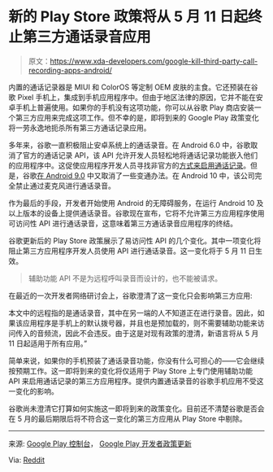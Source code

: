 # 新的 Play Store 政策将从 5 月 11 日起终止第三方通话录音应用

> 原文：<https://www.xda-developers.com/google-kill-third-party-call-recording-apps-android/>

内置的通话记录器是 MIUI 和 ColorOS 等定制 OEM 皮肤的主食。它还预装在谷歌 Pixel 手机上，集成到手机应用程序中。但由于地区法律的原因，它并不能在安卓手机上普遍使用。如果你的手机没有这项功能，你可以从谷歌 Play 商店安装一个第三方应用来完成这项工作。但不幸的是，即将到来的 Google Play 政策变化将一劳永逸地扼杀所有第三方通话记录应用。

多年来，谷歌一直积极阻止安卓系统上的通话录音。在 Android 6.0 中，谷歌取消了官方的通话记录 API，该 API 允许开发人员轻松地将通话记录功能嵌入他们的应用程序中。这促使应用程序开发人员寻找非官方的[方式来启用通话记录](https://www.xda-developers.com/how-to-record-calls-android/)。但是，谷歌[在 Android 9.0](https://www.xda-developers.com/android-pie-blocks-non-root-call-recording-apps/) 中又取消了一些变通办法。在 Android 10 中，该公司完全禁止通过麦克风进行通话录音。

作为最后的手段，开发者开始使用 Android 的无障碍服务，在运行 Android 10 及以上版本的设备上提供通话录音。谷歌现在宣布，它将不允许第三方应用程序使用可访问性 API 进行通话录音，这意味着第三方通话录音应用程序的终结。

谷歌更新后的 Play Store 政策展示了易访问性 API 的几个变化。其中一项变化将阻止第三方应用程序开发人员使用 API 进行通话录音。这一变化将于 5 月 11 日生效。

> 辅助功能 API 不是为远程呼叫录音而设计的，也不能被请求。

在最近的一次开发者网络研讨会上，谷歌澄清了这一变化只会影响第三方应用:

本文中的远程指的是通话录音，其中在另一端的人不知道正在进行录音。因此，如果该应用程序是手机上的默认拨号器，并且也是预加载的，则不需要辅助功能来访问传入的音频流，因此不会违反。由于这是对现有政策的澄清，新语言将从 5 月 11 日起适用于所有应用。”

简单来说，如果你的手机预装了通话录音功能，你没有什么可担心的——它会继续按预期工作。这一即将到来的变化将仅适用于 Play Store 上专门使用辅助功能 API 来启用通话记录的第三方应用程序。提供内置通话录音的谷歌手机应用不受这一变化的影响。

谷歌尚未澄清它打算如何实施这一即将到来的政策变化。目前还不清楚谷歌是否会在 5 月的最后期限后将不符合这一变化的第三方应用从 Play Store 中剔除。

* * *

来源: [Google Play 控制台](https://support.google.com/googleplay/android-developer/answer/11899428#accessibility_preview)， [Google Play 开发者政策更新](https://www.youtube.com/watch?v=d21mg8JxxU0&t=2990s)

Via: [Reddit](https://www.reddit.com/r/Android/comments/u81i7b/google_will_kill_call_recording_apps_once_and_for/)